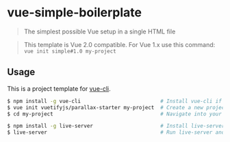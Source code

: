 # vue-simple-boilerplate

> The simplest possible Vue setup in a single HTML file

> This template is Vue 2.0 compatible. For Vue 1.x use this command: `vue init simple#1.0 my-project`

## Usage

This is a project template for [vue-cli](https://github.com/vuejs/vue-cli).

``` bash
$ npm install -g vue-cli                          # Install vue-cli if you haven't already
$ vue init vuetifyjs/parallax-starter my-project  # Create a new project based on this template
$ cd my-project                                   # Navigate into your new project folder

$ npm install -g live-server                      # Install live-server if you haven't already
$ live-server                                     # Run live-server and open it in your browser
```
